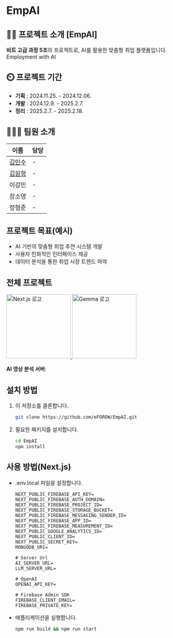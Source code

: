# EmpAI

## 👨‍🏫 프로젝트 소개 [EmpAI]
**비트 고급 과정 5조**의 프로젝트로, AI를 활용한 맞춤형 취업 플랫폼입니다. 
Employment with AI

## ⏲️ 프로젝트 기간
- **기획** : 2024.11.25. - 2024.12.06.
- **개발** : 2024.12.9. - 2025.2.7.
- **정리** : 2025.2.7. - 2025.2.18.

## 🧑‍🤝‍🧑 팀원 소개

| 이름       | 담당          |
|------------|---------------|
| [김민수](https://github.com/mayway777)| - |
| [김원형](https://github.com/eFOROW)| - |
| 이강민     | - |
| 장소영    | - |
| 정형준     | - |

## 프로젝트 목표(예시)

- AI 기반의 맞춤형 취업 추천 시스템 개발
- 사용자 친화적인 인터페이스 제공
- 데이터 분석을 통한 취업 시장 트렌드 파악


## 전체 프로젝트
<a href="https://github.com/eFOROW/EmpAI">
    <img src="https://cdn.freelogovectors.net/wp-content/uploads/2023/09/next-js-logo-freelogovectors.net_.png" width="170" alt="Next.js 로고">
</a>

<a href="https://ai.google.dev/gemma/docs?hl=ko">
    <img src="https://it.chosun.com/news/photo/202402/2023092110644_374751_5441.png" width="170" alt="Gemma 로고">
</a>

**AI 영상 분석 서버**: 

## 설치 방법

1. 이 저장소를 클론합니다.
   ```bash
   git clone https://github.com/eFOROW/EmpAI.git
   ```
2. 필요한 패키지를 설치합니다.
   ```bash
   cd EmpAI
   npm install
   ```

## 사용 방법(Next.js)

- .env.local 파일을 설정합니다.
  ```
  NEXT_PUBLIC_FIREBASE_API_KEY=
  NEXT_PUBLIC_FIREBASE_AUTH_DOMAIN=
  NEXT_PUBLIC_FIREBASE_PROJECT_ID=
  NEXT_PUBLIC_FIREBASE_STORAGE_BUCKET=
  NEXT_PUBLIC_FIREBASE_MESSAGING_SENDER_ID=
  NEXT_PUBLIC_FIREBASE_APP_ID=
  NEXT_PUBLIC_FIREBASE_MEASUREMENT_ID=
  NEXT_PUBLIC_GOOGLE_ANALYTICS_ID=
  NEXT_PUBLIC_CLIENT_ID=
  NEXT_PUBLIC_SECRET_KEY=
  MONGODB_URI=

  # Server Url
  AI_SERVER_URL=
  LLM_SERVER_URL=
  
  # OpenAI
  OPENAI_API_KEY=
  
  # Firebase Admin SDK
  FIREBASE_CLIENT_EMAIL=
  FIREBASE_PRIVATE_KEY=
  ```

- 애플리케이션을 실행합니다.
  ```bash
  npm run build && npm run start
  ```